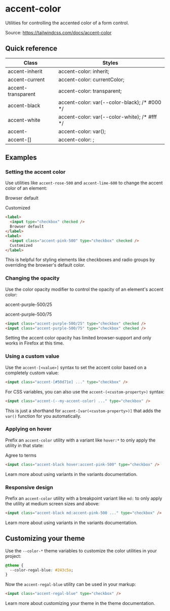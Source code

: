 # accent-color

Utilities for controlling the accented color of a form control.

Source: https://tailwindcss.com/docs/accent-color

## Quick reference

| Class                    | Styles                                                                     |
| ------------------------ | -------------------------------------------------------------------------- |
| accent-inherit           | accent-color: inherit;                                                     |
| accent-current           | accent-color: currentColor;                                                |
| accent-transparent       | accent-color: transparent;                                                 |
| accent-black             | accent-color: var(--color-black); /* #000 */                             |
| accent-white             | accent-color: var(--color-white); /* #fff */                             |
| accent-<custom-property> | accent-color: var(<custom-property>);                                      |
| accent-\[<value>\]       | accent-color: <value>;                                                     |

## Examples

### Setting the accent color

Use utilities like `accent-rose-500` and `accent-lime-600` to change the accent color of an element:

Browser default

Customized

```html
<label>
  <input type="checkbox" checked />
  Browser default
</label>
<label>
  <input class="accent-pink-500" type="checkbox" checked />
  Customized
</label>
```

This is helpful for styling elements like checkboxes and radio groups by overriding the browser's default color.

### Changing the opacity

Use the color opacity modifier to control the opacity of an element's accent color:

accent-purple-500/25

accent-purple-500/75

```html
<input class="accent-purple-500/25" type="checkbox" checked />
<input class="accent-purple-500/75" type="checkbox" checked />
```

Setting the accent color opacity has limited browser-support and only works in Firefox at this time.

### Using a custom value

Use the `accent-[<value>]` syntax to set the accent color based on a completely custom value:

```html
<input class="accent-[#50d71e] ..." type="checkbox" />
```

For CSS variables, you can also use the `accent-(<custom-property>)` syntax:

```html
<input class="accent-(--my-accent-color) ..." type="checkbox" />
```

This is just a shorthand for `accent-[var(<custom-property>)]` that adds the `var()` function for you automatically.

### Applying on hover

Prefix an `accent-color` utility with a variant like `hover:*` to only apply the utility in that state:

Agree to terms

```html
<input class="accent-black hover:accent-pink-500" type="checkbox" />
```

Learn more about using variants in the variants documentation.

### Responsive design

Prefix an `accent-color` utility with a breakpoint variant like `md:` to only apply the utility at medium screen sizes and above:

```html
<input class="accent-black md:accent-pink-500 ..." type="checkbox" />
```

Learn more about using variants in the variants documentation.

## Customizing your theme

Use the `--color-*` theme variables to customize the color utilities in your project:

```css
@theme {
  --color-regal-blue: #243c5a;
}
```

Now the `accent-regal-blue` utility can be used in your markup:

```html
<input class="accent-regal-blue" type="checkbox" />
```

Learn more about customizing your theme in the theme documentation.
